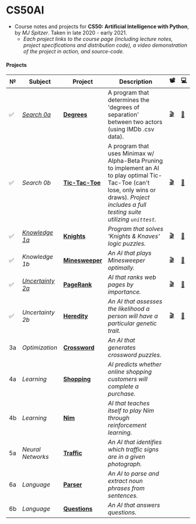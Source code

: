 # CS50AI
- Course notes and projects for **CS50: Artificial Intelligence with Python**, by *MJ Spitzer*. Taken in late 2020 - early 2021.
  - *Each project links to the course page (including lecture notes, project specifications and distribution code), a video demonstration of the project in action, and source-code.*

#### Projects

№ | Subject | Project | Description  | 📽️ | 💻
-----|---------|---------|--------------|------------|------
✅  | *[Search 0a](https://cs50.harvard.edu/ai/2020/weeks/0/)* | **[Degrees](https://cs50.harvard.edu/ai/2020/projects/0/degrees/)** | A program that determines the 'degrees of separation' between two actors (using IMDb .csv data). | [🎬](https://www.youtube.com/watch?v=i0ndOrfnHOc&feature=youtu.be)| [📂](https://github.com/mjs375/CS50AI/tree/main/0/degrees)
✅  | *Search 0b* | **[Tic-Tac-Toe](https://cs50.harvard.edu/ai/2020/projects/0/tictactoe/)**| A program that uses Minimax w/ Alpha-Beta Pruning to implement an AI to play optimal Tic-Tac-Toe (can't lose, only wins or draws). *Project includes a full testing suite utilizing ```unittest```.* | [🎬](https://youtu.be/B2S07GSxHus) | [📂](https://github.com/mjs375/CS50AI/tree/main/0/tictactoe)
✅  | *[Knowledge 1a](https://cs50.harvard.edu/ai/2020/weeks/1/)* | **[Knights](https://cs50.harvard.edu/ai/2020/projects/1/knights/)** | *Program that solves 'Knights & Knaves' logic puzzles.* | [🎬](https://www.youtube.com/watch?v=_7fSfHIJoe8&feature=youtu.be) | [📂](https://github.com/mjs375/CS50AI/tree/main/1/knights)
✅ | *Knowledge 1b* | **[Minesweeper](https://cs50.harvard.edu/ai/2020/projects/1/minesweeper/)** | *An AI that plays Minesweeper optimally.* | [🎬](https://www.youtube.com/watch?v=AM_sh--btyg&feature=youtu.be)| [📂]()
✅ | *[Uncertainty 2a](https://cs50.harvard.edu/ai/2020/weeks/2/)* | **[PageRank](https://cs50.harvard.edu/ai/2020/projects/2/pagerank/)** | *AI that ranks web pages by importance.* | [🎬](https://www.youtube.com/watch?v=L4pPWwu0P04&feature=youtu.be)| [📂](https://github.com/mjs375/CS50AI/tree/main/2/pagerank)
✅ | *Uncertainty 2b* | **[Heredity](https://cs50.harvard.edu/ai/2020/projects/2/heredity/)** | *An AI that assesses the likelihood a person will have a particular genetic trait.* | [🎬](https://youtu.be/gnqhb70TuFI) | [📂](https://github.com/mjs375/CS50AI/tree/main/2/heredity)
3a | *Optimization* | **[Crossword](https://cs50.harvard.edu/ai/2020/weeks/3/)** | *An AI that generates crossword puzzles.*
4a | *Learning* | **[Shopping](https://cs50.harvard.edu/ai/2020/projects/4/shopping/)** | *AI predicts whether online shopping customers will complete a purchase.* |
4b | *Learning* | **[Nim](https://cs50.harvard.edu/ai/2020/projects/4/nim/)** | *AI that teaches itself to play Nim through reinforcement learning.* |
5a | *Neural Networks* | **[Traffic](https://cs50.harvard.edu/ai/2020/projects/5/traffic/)** | *An AI that identifies which traffic signs are in a given photograph.*
6a | *Language* | **[Parser](https://cs50.harvard.edu/ai/2020/projects/6/parser/)** | *An AI to parse and extract noun phrases from sentences.*
6b | *Language* | **[Questions](https://cs50.harvard.edu/ai/2020/projects/6/questions/)** | *An AI that answers questions.* |
